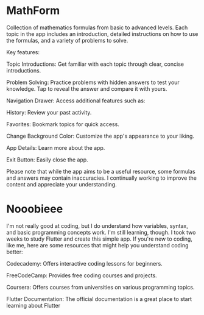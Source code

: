 # MathForm

Collection of mathematics formulas from basic to advanced levels. Each topic in the app includes an introduction, detailed instructions on how to use the formulas, and a variety of problems to solve.

Key features:

Topic Introductions: Get familiar with each topic through clear, concise introductions.

Problem Solving: Practice problems with hidden answers to test your knowledge. Tap to reveal the answer and compare it with yours.

Navigation Drawer: Access additional features such as:

History: Review your past activity.

Favorites: Bookmark topics for quick access.

Change Background Color: Customize the app's appearance to your liking.

App Details: Learn more about the app.

Exit Button: Easily close the app.

Please note that while the app aims to be a useful resource, some formulas and answers may contain inaccuracies. I continually working to improve the content and appreciate your understanding.


# Nooobieee

I'm not really good at coding, but I do understand how variables, syntax, and basic programming concepts work. I'm still learning, though. I took two weeks to study Flutter and create this simple app. If you're new to coding, like me, here are some resources that might help you understand coding better:

Codecademy: Offers interactive coding lessons for beginners.

FreeCodeCamp: Provides free coding courses and projects.

Coursera: Offers courses from universities on various programming topics.

Flutter Documentation: The official documentation is a great place to start learning about Flutter